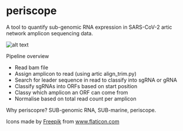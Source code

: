 # periscope

A tool to quantify sub-genomic RNA expression in SARS-CoV-2 artic network amplicon sequencing data.

![alt text](https://github.com/sheffield-bioinformatics-core/periscope/blob/master/ocean.png "periscope")


Pipeline overview
* Read bam file
* Assign amplicon to read (using artic align_trim.py)
* Search for leader sequence in read to classify into sgRNA or gRNA
* Classify sgRNAs into ORFs based on start position
* Classy which amplicon an ORF can come from
* Normalise based on total read count per amplicon



Why periscopre? SUB-genomic RNA, SUB-marine, periscope.
<div>Icons made by <a href="https://www.flaticon.com/authors/freepik" title="Freepik">Freepik</a> from <a href="https://www.flaticon.com/" title="Flaticon">www.flaticon.com</a></div>
